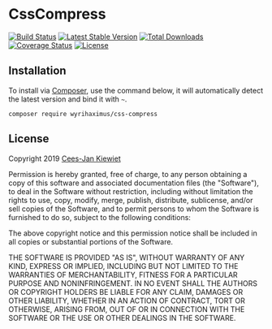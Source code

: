 CssCompress
===========

[![Build Status](https://travis-ci.com/WyriHaximus/php-css-compress.png)](https://travis-ci.com/WyriHaximus/php-css-compress)
[![Latest Stable Version](https://poser.pugx.org/WyriHaximus/css-compress/v/stable.png)](https://packagist.org/packages/WyriHaximus/css-compress)
[![Total Downloads](https://poser.pugx.org/WyriHaximus/css-compress/downloads.png)](https://packagist.org/packages/WyriHaximus/css-compress)
[![Coverage Status](https://coveralls.io/repos/WyriHaximus/php-css-compress/badge.png)](https://coveralls.io/r/WyriHaximus/php-css-compress)
[![License](https://poser.pugx.org/wyrihaximus/css-compress/license.png)](https://packagist.org/packages/wyrihaximus/css-compress)

## Installation ##

To install via [Composer](http://getcomposer.org/), use the command below, it will automatically detect the latest version and bind it with `~`.

```
composer require wyrihaximus/css-compress 
```

## License ##

Copyright 2019 [Cees-Jan Kiewiet](http://wyrihaximus.net/)

Permission is hereby granted, free of charge, to any person
obtaining a copy of this software and associated documentation
files (the "Software"), to deal in the Software without
restriction, including without limitation the rights to use,
copy, modify, merge, publish, distribute, sublicense, and/or sell
copies of the Software, and to permit persons to whom the
Software is furnished to do so, subject to the following
conditions:

The above copyright notice and this permission notice shall be
included in all copies or substantial portions of the Software.

THE SOFTWARE IS PROVIDED "AS IS", WITHOUT WARRANTY OF ANY KIND,
EXPRESS OR IMPLIED, INCLUDING BUT NOT LIMITED TO THE WARRANTIES
OF MERCHANTABILITY, FITNESS FOR A PARTICULAR PURPOSE AND
NONINFRINGEMENT. IN NO EVENT SHALL THE AUTHORS OR COPYRIGHT
HOLDERS BE LIABLE FOR ANY CLAIM, DAMAGES OR OTHER LIABILITY,
WHETHER IN AN ACTION OF CONTRACT, TORT OR OTHERWISE, ARISING
FROM, OUT OF OR IN CONNECTION WITH THE SOFTWARE OR THE USE OR
OTHER DEALINGS IN THE SOFTWARE.
